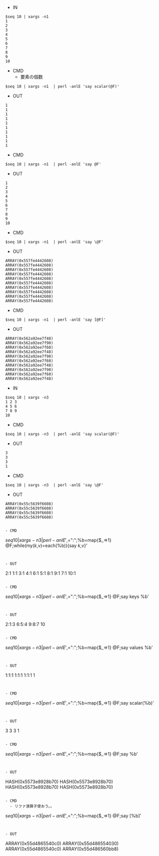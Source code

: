 - IN

```
$seq 10 | xargs -n1
1
2
3
4
5
6
7
8
9
10
```

- CMD
  - 要素の個数

```
$seq 10 | xargs -n1  | perl -anlE 'say scalar(@F)'
```


- OUT

```
1
1
1
1
1
1
1
1
1
1
```


- CMD

```
$seq 10 | xargs -n1  | perl -anlE 'say @F'
```


- OUT

```
1
2
3
4
5
6
7
8
9
10
```

- CMD

```
$seq 10 | xargs -n1  | perl -anlE 'say \@F'
```


- OUT

```
ARRAY(0x557fe4442608)
ARRAY(0x557fe4442608)
ARRAY(0x557fe4442608)
ARRAY(0x557fe4442608)
ARRAY(0x557fe4442608)
ARRAY(0x557fe4442608)
ARRAY(0x557fe4442608)
ARRAY(0x557fe4442608)
ARRAY(0x557fe4442608)
ARRAY(0x557fe4442608)
```

- CMD

```
$seq 10 | xargs -n1  | perl -anlE 'say [@F]'
```

- OUT

```
ARRAY(0x562a92ee7f48)
ARRAY(0x562a92ee7f90)
ARRAY(0x562a92ee7f60)
ARRAY(0x562a92ee7f48)
ARRAY(0x562a92ee7f90)
ARRAY(0x562a92ee7f60)
ARRAY(0x562a92ee7f48)
ARRAY(0x562a92ee7f90)
ARRAY(0x562a92ee7f60)
ARRAY(0x562a92ee7f48)
```

- IN

```
$seq 10 | xargs -n3
1 2 3
4 5 6
7 8 9
10
```

- CMD

```
$seq 10 | xargs -n3  | perl -anlE 'say scalar(@F)'
```


- OUT

```
3
3
3
1
```

- CMD

```
$seq 10 | xargs -n3  | perl -anlE 'say \@F'
```


- OUT

```
ARRAY(0x55c5639f6608)
ARRAY(0x55c5639f6608)
ARRAY(0x55c5639f6608)
ARRAY(0x55c5639f6608)
```
```

- CMD

```
$seq 10 | xargs -n3  | perl -anlE '$,=":";%b=map{$_=>1} @F;while(my($k,$v)=each(%b)){say $k,$v}'
```


- OUT

```
2:1
1:1
3:1
4:1
6:1
5:1
8:1
9:1
7:1
10:1
```

- CMD

```
$seq 10 | xargs -n3  | perl -anlE '$,=":";%b=map{$_=>1} @F;say keys %b'
```


- OUT

```
2:1:3
6:5:4
9:8:7
10
```

- CMD

```
$seq 10 | xargs -n3  | perl -anlE '$,=":";%b=map{$_=>1} @F;say values %b'
```


- OUT

```
1:1:1
1:1:1
1:1:1
1
```


- CMD

```
$seq 10 | xargs -n3  | perl -anlE '$,=":";%b=map{$_=>1} @F;say scalar(%b)'
```


- OUT

```
3
3
3
1
```

- CMD

```
$seq 10 | xargs -n3  | perl -anlE '$,=":";%b=map{$_=>1} @F;say \%b'
```


- OUT

```
HASH(0x5573e8928b70)
HASH(0x5573e8928b70)
HASH(0x5573e8928b70)
HASH(0x5573e8928b70)
```

- CMD
  - リファ演算子使おう。。

```
$seq 10 | xargs -n3  | perl -anlE '$,=":";%b=map{$_=>1} @F;say [%b]'
```


- OUT

```
ARRAY(0x55d4865540c0)
ARRAY(0x55d486554030)
ARRAY(0x55d4865540c0)
ARRAY(0x55d486560bb8)
```
